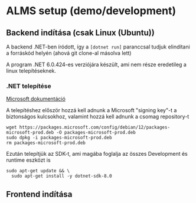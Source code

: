 # ALMS setup (demo/development)

## Backend indítása (csak Linux (Ubuntu))
A backend .NET-ben íródott, így a `[dotnet run]` paranccsal tudjuk elindítani a forráskód helyén (ahová git clone-al másolva lett)

A program .NET 6.0.424-es verziójára készült, ami nem része eredetileg a linux telepítéseknek.

### .NET telepítése

[Microsoft dokumentáció](https://learn.microsoft.com/en-us/dotnet/core/install/linux-debian)

A telepítéshez először hozzá kell adnunk a Microsoft "signing key"-t a biztonságos kulcsokhoz, valamint hozzá kell adnunk a csomag repository-t

```
wget https://packages.microsoft.com/config/debian/12/packages-microsoft-prod.deb -O packages-microsoft-prod.deb
sudo dpkg -i packages-microsoft-prod.deb
rm packages-microsoft-prod.deb
```

Ezután telepítjük az SDK-t, ami magába foglalja az összes Development és runtime eszközt is
```
sudo apt-get update && \
  sudo apt-get install -y dotnet-sdk-8.0
```



## Frontend indítása
